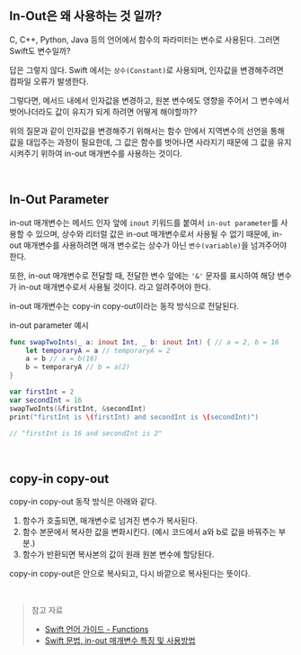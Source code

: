 ## In-Out은 왜 사용하는 것 일까?
C, C++, Python, Java 등의 언어에서 함수의 파라미터는 변수로 사용된다. 그러면 Swift도 변수일까?

답은 그렇지 않다. Swift 에서는 `상수(Constant)`로 사용되며, 인자값을 변경해주려면 컴파일 오류가 발생한다.

그렇다면, 메서드 내에서 인자값을 변경하고, 원본 변수에도 영향을 주어서 그 변수에서 벗어나더라도 값이 유지가 되게 하려면 어떻게 해야할까??

위의 질문과 같이 인자값을 변경해주기 위해서는 함수 안에서 지역변수의 선언을 통해 값을 대입주는 과정이 필요한데, 그 값은 함수를 벗어나면 사라지기 때문에 그 값을 유지시켜주기 위하여 in-out 매개변수를 사용하는 것이다.

<br>

## In-Out Parameter
in-out 매개변수는 메서드 인자 앞에 `inout` 키워드를 붙여서 `in-out parameter`를 사용할 수 있으며, 상수와 리터럴 값은 in-out 매개변수로서 사용될 수 없기 때문에, in-out 매개변수를 사용하려면 매개 변수로는 상수가 아닌 `변수(variable)`을 넘겨주어야 한다.

또한, in-out 매개변수로 전달할 때, 전달한 변수 앞에는 `'&'` 문자를 표시하여 해당 변수가 in-out 매개변수로서 사용될 것이다. 라고 알려주어야 한다.

in-out 매개변수는 copy-in copy-out이라는 동작 방식으로 전달된다.

in-out parameter 예시
```swift
func swapTwoInts(_ a: inout Int, _ b: inout Int) { // a = 2, b = 16
	let temporaryA = a // temporaryA = 2
	a = b // a = b(16)
	b = temporaryA // b = a(2)
}

var firstInt = 2
var secondInt = 16
swapTwoInts(&firstInt, &secondInt)
print("firstInt is \(firstInt) and secondInt is \(secondInt)")

// "firstInt is 16 and secondInt is 2"
```

<br>

##  copy-in copy-out

copy-in copy-out 동작 방식은 아래와 같다.
1. 함수가 호출되면, 매개변수로 넘겨진 변수가 복사된다.
2. 함수 본문에서 복사한 값을 변화시킨다. (예시 코드에서 a와 b로 값을 바꿔주는 부분.)
3. 함수가 반환되면 복사본의 값이 원래 원본 변수에 할당된다.

copy-in copy-out은 안으로 복사되고, 다시 바깥으로 복사된다는 뜻이다.

<br>

> 참고 자료
> - [Swift 언어 가이드 - Functions](https://docs.swift.org/swift-book/LanguageGuide/Functions.html)
> - [Swift 문법, in-out 매개변수 특징 및 사용방법](https://0urtrees.tistory.com/128)